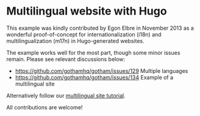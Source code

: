 # Multilingual website with Hugo

This example was kindly contributed by Egon Elbre in November 2013
as a wonderful proof-of-concept for internationalization (i18n)
and multilingualization (m17n) in Hugo-generated websites.

The example works well for the most part, though some minor issues remain.
Please see relevant discussions below:

* https://github.com/gothamhq/gotham/issues/129 Multiple languages
* https://github.com/gothamhq/gotham/issues/134 Example of a multilingual site

Alternatively follow our [multilingual site tutorial](https://gohugo.io/content-management/multilingual/).

All contributions are welcome!
